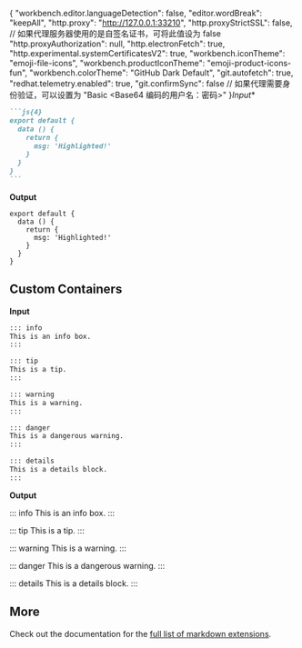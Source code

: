 {
    "workbench.editor.languageDetection": false,
    "editor.wordBreak": "keepAll",
    "http.proxy": "http://127.0.0.1:33210",
    "http.proxyStrictSSL": false, // 如果代理服务器使用的是自签名证书，可将此值设为 false
    "http.proxyAuthorization": null,
    "http.electronFetch": true,
    "http.experimental.systemCertificatesV2": true,
    "workbench.iconTheme": "emoji-file-icons",
    "workbench.productIconTheme": "emoji-product-icons-fun",
    "workbench.colorTheme": "GitHub Dark Default",
    "git.autofetch": true,
    "redhat.telemetry.enabled": true,
    "git.confirmSync": false // 如果代理需要身份验证，可以设置为 "Basic <Base64 编码的用户名：密码>"
}*Input**

````md
```js{4}
export default {
  data () {
    return {
      msg: 'Highlighted!'
    }
  }
}
```
````

**Output**

```js{4}
export default {
  data () {
    return {
      msg: 'Highlighted!'
    }
  }
}
```

## Custom Containers

**Input**

```md
::: info
This is an info box.
:::

::: tip
This is a tip.
:::

::: warning
This is a warning.
:::

::: danger
This is a dangerous warning.
:::

::: details
This is a details block.
:::
```

**Output**

::: info
This is an info box.
:::

::: tip
This is a tip.
:::

::: warning
This is a warning.
:::

::: danger
This is a dangerous warning.
:::

::: details
This is a details block.
:::

## More

Check out the documentation for the [full list of markdown extensions](https://vitepress.dev/guide/markdown).

